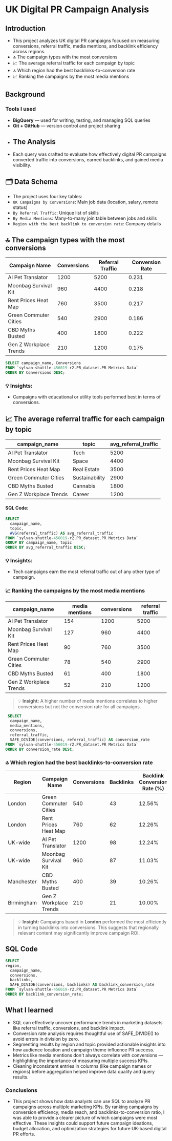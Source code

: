 # UK Digital PR Campaign Analysis
## Introduction
- This project analyzes UK digital PR campaigns focused on measuring conversions, referral traffic, media mentions, and backlink efficiency across regions.
- 🔝 The campaign types with the most conversions
- 📈 The average referral traffic for each campaign by topic
- 🔝 Which region had the best backlinks-to-conversion rate
- 📈 Ranking the campaigns by the most media mentions
## Background
### Tools I used
- **BigQuery** — used for writing, testing, and managing SQL queries
- **Git + GitHub** — version control and project sharing
-  ## The Analysis
-  Each query was crafted to evaluate how effectively digital PR campaigns converted traffic into conversions, earned backlinks, and gained media visibility.
## 🗂️ Data Schema
- The project uses four key tables:
- `UK Campaigns by Conversions`: Main job data (location, salary, remote status)
- `By Referral Traffic`: Unique list of skills
- `By Media Mentions`: Many-to-many join table between jobs and skills
- `Region with the best backlink to conversion rate`: Company details

## 🔝 The campaign types with the most conversions

| Campaign Name                        | Conversions      | Referral Traffic|Conversion Rate|
|--------------------------------------|------------------|--------------|-------------------|
|AI Pet Translator                     |1200              |  5200        |      0.231        |
|Moonbag Survival Kit                  |960               |  4400        |      0.218        |
|Rent Prices Heat Map                  |760               |  3500        |      0.217        |
|Green Commuter Cities                 |540               |  2900        |      0.186        |
|CBD Myths Busted                      |400               |  1800        |      0.222        |
|Gen Z Workplace Trends                |210               |  1200        |      0.175        |

``` sql
SELECT campaign_name, Conversions
FROM `sylvan-shuttle-456019-r2.PR_dataset.PR Metrics Data`
ORDER BY Conversions DESC;
```
### 💡 Insights:

- Campaigns with educational or utility tools performed best in terms of conversions.

## 📈 The average referral traffic for each campaign by topic

|campaign_name|topic|avg_referral_traffic|
|-----------|--------------|-------------|
|AI Pet Translator|Tech|5200|
|Moonbag Survival Kit|Space|4400|
|Rent Prices Heat Map|Real Estate|3500|
|Green Commuter Cities|Sustainability|2900|
|CBD Myths Busted|Cannabis|1800|
|Gen Z Workplace Trends|Career|1200|

#### SQL Code: 
``` sql
SELECT 
  campaign_name,
  topic,
  AVG(referral_traffic) AS avg_referral_traffic
FROM `sylvan-shuttle-456019-r2.PR_dataset.PR Metrics Data`
GROUP BY campaign_name, topic
ORDER BY avg_referral_traffic DESC;
```

### 💡 Insights:

- Tech campaigns earn the most referral traffic out of any other type of campaign.

### 📈 Ranking the campaigns by the most media mentions

|campaign_name|media mentions|conversions|referral traffic
|----------------|----------------|-------------------------|-------------|
|AI Pet Translator|154|	1200|	5200|0.2307692308|
|Moonbag Survival Kit|127|	960	|4400|	0.2181818182|
|Rent Prices Heat Map|90|760	|3500	|0.2171428571|
|Green Commuter Cities|78|	540|	2900|	0.1862068966|
|CBD Myths Busted|	61|400	|1800	|0.2222222222|
|Gen Z Workplace Trends|	52	|210	|1200	|0.175|

> 💡 **Insight:** A higher number of meda mentions correlates to higher conversions but not the conversion rate for all campaigns.
``` sql
 SELECT 
  campaign_name,
  media_mentions,
  conversions,
  referral_traffic,
  SAFE_DIVIDE(conversions, referral_traffic) AS conversion_rate
FROM `sylvan-shuttle-456019-r2.PR_dataset.PR Metrics Data`
ORDER BY conversion_rate DESC;
```
### 🔝 Which region had the best backlinks-to-conversion rate
| Region     | Campaign Name             | Conversions | Backlinks | Backlink Conversion Rate (%) |
|------------|---------------------------|-------------|-----------|-------------------------------|
| London     | Green Commuter Cities     | 540         | 43        | 12.56%                        |
| London     | Rent Prices Heat Map      | 760         | 62        | 12.26%                        |
| UK-wide    | AI Pet Translator         | 1200        | 98        | 12.24%                        |
| UK-wide    | Moonbag Survival Kit      | 960         | 87        | 11.03%                        |
| Manchester | CBD Myths Busted          | 400         | 39        | 10.26%                        |
| Birmingham | Gen Z Workplace Trends    | 210         | 21        | 10.00%                        |

> 💡 **Insight:** Campaigns based in **London** performed the most efficiently in turning backlinks into conversions. This suggests that regionally relevant content may significantly improve campaign ROI.

## SQL Code
``` sql
SELECT
region, 
  campaign_name,
  conversions,
  backlinks,
  SAFE_DIVIDE(conversions, backlinks) AS backlink_conversion_rate
FROM `sylvan-shuttle-456019-r2.PR_dataset.PR Metrics Data`
ORDER BY backlink_conversion_rate;
```

## What I learned
- SQL can effectively uncover performance trends in marketing datasets like referral traffic, conversions, and backlink impact.
- Conversion rate analysis requires thoughtful use of SAFE_DIVIDE() to avoid errors in division by zero.
- Segmenting results by region and topic provided actionable insights into how audience location and campaign theme influence PR success.
- Metrics like media mentions don't always correlate with conversions — highlighting the importance of measuring multiple success KPIs.
- Cleaning inconsistent entries in columns (like campaign names or regions) before aggregation helped improve data quality and query results.
### Conclusions
- This project shows how data analysts can use SQL to analyze PR campaigns across multiple marketing KPIs. By ranking campaigns by conversion efficiency, media reach, and backlinks-to-conversion ratio, I was able to provide a clearer picture of which campaigns  were most effective. These insights could support future campaign ideations, budget allocation, and optimization strategies for future UK-based digital PR efforts.


